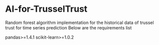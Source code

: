 # AI-for-TrusselTrust
Random forest algorithm implementation for the historical data of trussel trust for time series prediction
 Below are the requirements list

pandas>=1.4.1
scikit-learn>=1.0.2
